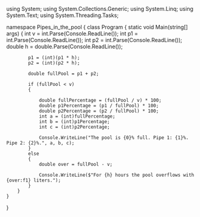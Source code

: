 using System;
using System.Collections.Generic;
using System.Linq;
using System.Text;
using System.Threading.Tasks;

namespace Pipes_in_the_pool
{
    class Program
    {
        static void Main(string[] args)
        {
            int v = int.Parse(Console.ReadLine());
            int p1 = int.Parse(Console.ReadLine());
            int p2 = int.Parse(Console.ReadLine());
            double h = double.Parse(Console.ReadLine());

            p1 = (int)(p1 * h);
            p2 = (int)(p2 * h);

            double fullPool = p1 + p2;

            if (fullPool < v)
            {

                double fullPercentage = (fullPool / v) * 100;
                double p1Percentage = (p1 / fullPool) * 100;
                double p2Percentage = (p2 / fullPool) * 100;
                int a = (int)fullPercentage;
                int b = (int)p1Percentage;
                int c = (int)p2Percentage;

                Console.WriteLine("The pool is {0}% full. Pipe 1: {1}%. Pipe 2: {2}%.", a, b, c);
            }
            else
            {
                double over = fullPool - v;

                Console.WriteLine($"For {h} hours the pool overflows with {over:f1} liters.");
            }
        }
    }
}
